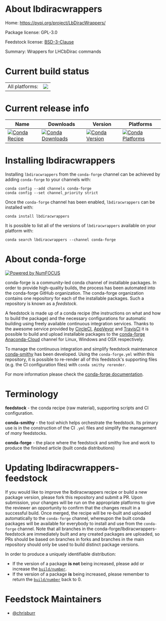 About lbdiracwrappers
=====================

Home: https://pypi.org/project/LbDiracWrappers/

Package license: GPL-3.0

Feedstock license: [BSD-3-Clause](https://github.com/conda-forge/lbdiracwrappers-feedstock/blob/master/LICENSE.txt)

Summary: Wrappers for LHCbDirac commands

Current build status
====================


<table><tr><td>All platforms:</td>
    <td>
      <a href="https://dev.azure.com/conda-forge/feedstock-builds/_build/latest?definitionId=10581&branchName=master">
        <img src="https://dev.azure.com/conda-forge/feedstock-builds/_apis/build/status/lbdiracwrappers-feedstock?branchName=master">
      </a>
    </td>
  </tr>
</table>

Current release info
====================

| Name | Downloads | Version | Platforms |
| --- | --- | --- | --- |
| [![Conda Recipe](https://img.shields.io/badge/recipe-lbdiracwrappers-green.svg)](https://anaconda.org/conda-forge/lbdiracwrappers) | [![Conda Downloads](https://img.shields.io/conda/dn/conda-forge/lbdiracwrappers.svg)](https://anaconda.org/conda-forge/lbdiracwrappers) | [![Conda Version](https://img.shields.io/conda/vn/conda-forge/lbdiracwrappers.svg)](https://anaconda.org/conda-forge/lbdiracwrappers) | [![Conda Platforms](https://img.shields.io/conda/pn/conda-forge/lbdiracwrappers.svg)](https://anaconda.org/conda-forge/lbdiracwrappers) |

Installing lbdiracwrappers
==========================

Installing `lbdiracwrappers` from the `conda-forge` channel can be achieved by adding `conda-forge` to your channels with:

```
conda config --add channels conda-forge
conda config --set channel_priority strict
```

Once the `conda-forge` channel has been enabled, `lbdiracwrappers` can be installed with:

```
conda install lbdiracwrappers
```

It is possible to list all of the versions of `lbdiracwrappers` available on your platform with:

```
conda search lbdiracwrappers --channel conda-forge
```


About conda-forge
=================

[![Powered by
NumFOCUS](https://img.shields.io/badge/powered%20by-NumFOCUS-orange.svg?style=flat&colorA=E1523D&colorB=007D8A)](https://numfocus.org)

conda-forge is a community-led conda channel of installable packages.
In order to provide high-quality builds, the process has been automated into the
conda-forge GitHub organization. The conda-forge organization contains one repository
for each of the installable packages. Such a repository is known as a *feedstock*.

A feedstock is made up of a conda recipe (the instructions on what and how to build
the package) and the necessary configurations for automatic building using freely
available continuous integration services. Thanks to the awesome service provided by
[CircleCI](https://circleci.com/), [AppVeyor](https://www.appveyor.com/)
and [TravisCI](https://travis-ci.com/) it is possible to build and upload installable
packages to the [conda-forge](https://anaconda.org/conda-forge)
[Anaconda-Cloud](https://anaconda.org/) channel for Linux, Windows and OSX respectively.

To manage the continuous integration and simplify feedstock maintenance
[conda-smithy](https://github.com/conda-forge/conda-smithy) has been developed.
Using the ``conda-forge.yml`` within this repository, it is possible to re-render all of
this feedstock's supporting files (e.g. the CI configuration files) with ``conda smithy rerender``.

For more information please check the [conda-forge documentation](https://conda-forge.org/docs/).

Terminology
===========

**feedstock** - the conda recipe (raw material), supporting scripts and CI configuration.

**conda-smithy** - the tool which helps orchestrate the feedstock.
                   Its primary use is in the construction of the CI ``.yml`` files
                   and simplify the management of *many* feedstocks.

**conda-forge** - the place where the feedstock and smithy live and work to
                  produce the finished article (built conda distributions)


Updating lbdiracwrappers-feedstock
==================================

If you would like to improve the lbdiracwrappers recipe or build a new
package version, please fork this repository and submit a PR. Upon submission,
your changes will be run on the appropriate platforms to give the reviewer an
opportunity to confirm that the changes result in a successful build. Once
merged, the recipe will be re-built and uploaded automatically to the
`conda-forge` channel, whereupon the built conda packages will be available for
everybody to install and use from the `conda-forge` channel.
Note that all branches in the conda-forge/lbdiracwrappers-feedstock are
immediately built and any created packages are uploaded, so PRs should be based
on branches in forks and branches in the main repository should only be used to
build distinct package versions.

In order to produce a uniquely identifiable distribution:
 * If the version of a package **is not** being increased, please add or increase
   the [``build/number``](https://docs.conda.io/projects/conda-build/en/latest/resources/define-metadata.html#build-number-and-string).
 * If the version of a package **is** being increased, please remember to return
   the [``build/number``](https://docs.conda.io/projects/conda-build/en/latest/resources/define-metadata.html#build-number-and-string)
   back to 0.

Feedstock Maintainers
=====================

* [@chrisburr](https://github.com/chrisburr/)

